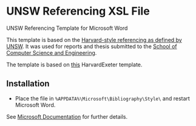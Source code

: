 # UNSW Referencing XSL File
UNSW Referencing Template for Microsoft Word

This template is based on the [Harvard-style referencing as defined by UNSW](https://student.unsw.edu.au/citing-different-sources). It was used for reports and thesis submitted to the [School of Computer Science and Engineering](https://cse.unsw.edu.au/).

The template is based on [this](https://github.com/codingo/BibWord) HarvardExeter template. 

## Installation
* Place the file in `%APPDATA%\Microsoft\Bibliography\Style\` and restart Microsoft Word.

See [Microsoft Documentation](https://docs.microsoft.com/en-us/office/vba/word/concepts/objects-properties-methods/create-custom-bibliography-styles#conclusion) for further details.
